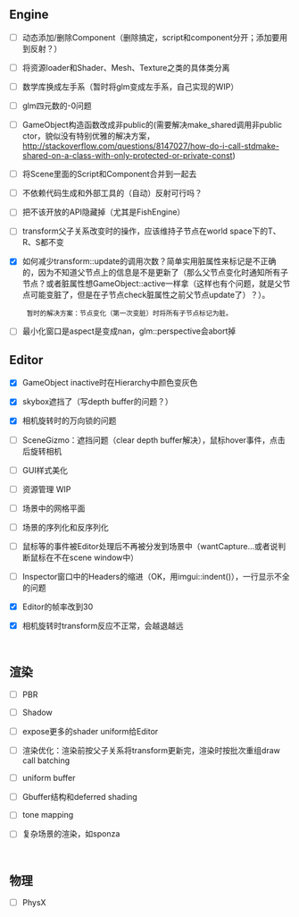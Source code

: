 ## Engine

- [ ] 动态添加/删除Component（删除搞定，script和component分开；添加要用到反射？）

- [ ] 将资源loader和Shader、Mesh、Texture之类的具体类分离

- [ ] 数学库换成左手系（暂时将glm变成左手系，自己实现的WIP）

- [ ] glm四元数的-0问题

- [ ] GameObject构造函数改成非public的(需要解决make_shared调用非public ctor，貌似没有特别优雅的解决方案，http://stackoverflow.com/questions/8147027/how-do-i-call-stdmake-shared-on-a-class-with-only-protected-or-private-const)

- [ ] 将Scene里面的Script和Component合并到一起去

- [ ] 不依赖代码生成和外部工具的（自动）反射可行吗？

- [ ] 把不该开放的API隐藏掉（尤其是FishEngine）

- [ ] transform父子关系改变时的操作，应该维持子节点在world space下的T、R、S都不变

- [x] 如何减少transform::update的调用次数？简单实用脏属性来标记是不正确的，因为不知道父节点上的信息是不是更新了（那么父节点变化时通知所有子节点？或者脏属性想GameObject::active一样拿（这样也有个问题，就是父节点可能变脏了，但是在子节点check脏属性之前父节点update了）？）。

      ​	暂时的解决方案：节点变化（第一次变脏）时将所有子节点标记为脏。

- [ ] 最小化窗口是aspect是变成nan，glm::perspective会abort掉

## Editor

- [x] GameObject inactive时在Hierarchy中颜色变灰色

- [x] skybox遮挡了（写depth buffer的问题？）

- [x] 相机旋转时的万向锁的问题

- [ ] SceneGizmo：遮挡问题（clear depth buffer解决），鼠标hover事件，点击后旋转相机

- [ ] GUI样式美化

- [ ] 资源管理 WIP

- [ ] 场景中的网格平面

- [ ] 场景的序列化和反序列化

- [ ] 鼠标等的事件被Editor处理后不再被分发到场景中（wantCapture...或者说判断鼠标在不在scene window中）

- [ ] Inspector窗口中的Headers的缩进（OK，用imgui::indent()），一行显示不全的问题

- [x] Editor的帧率改到30

- [x] 相机旋转时transform反应不正常，会越退越远

      ​



## 渲染

- [ ] PBR

- [ ] Shadow

- [ ] expose更多的shader uniform给Editor

- [ ] 渲染优化：渲染前按父子关系将transform更新完，渲染时按批次重组draw call batching

- [ ] uniform buffer

- [ ] Gbuffer结构和deferred shading

- [ ] tone mapping

- [ ] 复杂场景的渲染，如sponza

      ​

## 物理

- [ ] PhysX